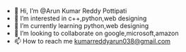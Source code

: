 - 👋 Hi, I’m @Arun Kumar Reddy Pottipati
- 👀 I’m interested in c++,python,web designing
- 🌱 I’m currently learning python,web designing
- 💞️ I’m looking to collaborate on google,microsoft,amazon
- 📫 How to reach me kumarreddyarun038@gmail.com

<!---
Arun-the-coder/Arun-the-coder is a ✨ special ✨ repository because its `README.md` (this file) appears on your GitHub profile.
You can click the Preview link to take a look at your changes.
--->

